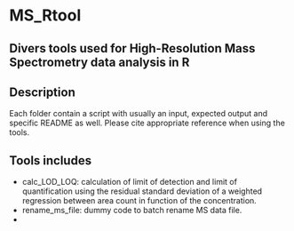 # MS_Rtool
Divers tools used for High-Resolution Mass Spectrometry data analysis in R
-----------------------------------------------------------------------------------
Description
-----------
Each folder contain a script with usually an input, expected output and specific README as well.
Please cite appropriate reference when using the tools.

Tools includes
-----------
- calc_LOD_LOQ: calculation of limit of detection and limit of quantification using the residual standard deviation of a weighted regression between area count in   function of the concentration.
- rename_ms_file: dummy code to batch rename MS data file.
- 
                        

